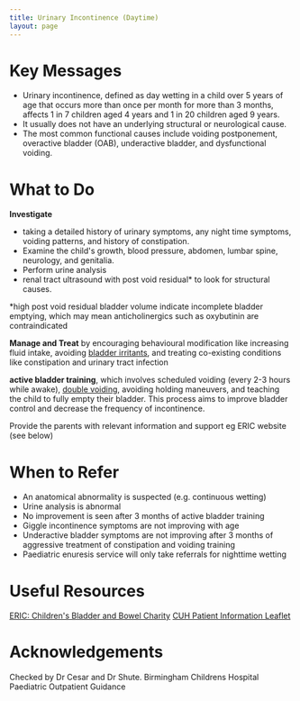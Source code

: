 ```yaml
---
title: Urinary Incontinence (Daytime)
layout: page
---
```


# Key Messages

- Urinary incontinence, defined as day wetting in a child over 5 years of age that occurs more than once per month for more than 3 months, affects 1 in 7 children aged 4 years and 1 in 20 children aged 9 years.
- It usually does not have an underlying structural or neurological cause.
- The most common functional causes include voiding postponement, overactive bladder (OAB), underactive bladder, and dysfunctional voiding.

# What to Do

**Investigate** 
- taking a detailed history of urinary symptoms, any night time symptoms, voiding patterns, and history of constipation. 
- Examine the child's growth, blood pressure, abdomen, lumbar spine, neurology, and genitalia. 
- Perform urine analysis 
- renal tract ultrasound with post void residual* to look for structural causes.  

*high post void residual bladder volume indicate incomplete bladder emptying, which may mean anticholinergics such as oxybutinin are contraindicated 

**Manage and Treat** by encouraging behavioural modification like increasing fluid intake, avoiding [bladder irritants](https://www.cuh.nhs.uk/patient-information/bladder-and-voiding-problems-in-children/#:~:text=Some%20drinks%20can%20irritate%20the,need%20to%20be%20diluted%20well.), and treating co-existing conditions like constipation and urinary tract infection

**active bladder training**, which involves scheduled voiding (every 2-3 hours while awake), [double voiding](https://www.cuh.nhs.uk/patient-information/bladder-and-voiding-problems-in-children/#:~:text=double%20voiding), avoiding holding maneuvers, and teaching the child to fully empty their bladder. This process aims to improve bladder control and decrease the frequency of incontinence.

Provide the parents with relevant information and support eg ERIC website (see below)

# When to Refer

- An anatomical abnormality is suspected (e.g. continuous wetting)
- Urine analysis is abnormal
- No improvement is seen after 3 months of active bladder training
- Giggle incontinence symptoms are not improving with age
- Underactive bladder symptoms are not improving after 3 months of aggressive treatment of constipation and voiding training
- Paediatric enuresis service will only take referrals for nighttime wetting

# Useful Resources 
[ERIC: Children's Bladder and Bowel Charity](https://eric.org.uk)
[CUH Patient Information Leaflet](https://www.cuh.nhs.uk/patient-information/bladder-and-voiding-problems-in-children)

# Acknowledgements
Checked by Dr Cesar and Dr Shute.
Birmingham Childrens Hospital Paediatric Outpatient Guidance